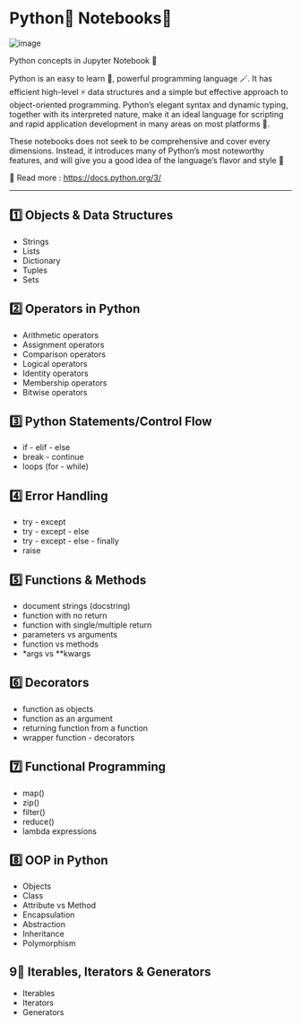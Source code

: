 # Python🐍 Notebooks📒

![image](https://user-images.githubusercontent.com/98417654/188709584-f1682cfb-8c9a-46dd-8950-29fa2510f7c2.png)


Python concepts in Jupyter Notebook 🚀

Python is an easy to learn 📖, powerful programming language 🪄. It has efficient high-level ⚡ data structures and a simple but effective approach to object-oriented programming. Python’s elegant syntax and dynamic typing, together with its interpreted nature, make it an ideal language for scripting and rapid application development in many areas on most platforms 🌈.

These notebooks does not seek to be comprehensive and cover every dimensions. Instead, it introduces many of Python’s most noteworthy features, and will give you a good idea of the language’s flavor and style 🌟 

📌 Read more : https://docs.python.org/3/
***

## 1️⃣ Objects & Data Structures
  - Strings
  - Lists
  - Dictionary
  - Tuples
  - Sets
## 2️⃣ Operators in Python
  - Arithmetic operators
  - Assignment operators
  - Comparison operators
  - Logical operators
  - Identity operators
  - Membership operators
  - Bitwise operators
## 3️⃣ Python Statements/Control Flow
  - if - elif - else 
  - break - continue
  - loops (for - while)
## 4️⃣ Error Handling
  - try - except
  - try - except - else
  - try - except - else - finally
  - raise
## 5️⃣ Functions & Methods
  - document strings (docstring)
  - function with no return
  - function with single/multiple return
  - parameters vs arguments
  - function vs methods
  - *args vs **kwargs
## 6️⃣ Decorators
  - function as objects 
  - function as an argument
  - returning function from a function
  - wrapper function - decorators
 ## 7️⃣ Functional Programming
  - map()
  - zip()
  - filter()
  - reduce()
  - lambda expressions
  
  ## 8️⃣ OOP in Python
  - Objects
  - Class
  - Attribute vs Method
  - Encapsulation
  - Abstraction
  - Inheritance
  - Polymorphism

  ## 9⃣ Iterables, Iterators & Generators
  - Iterables
  - Iterators
  - Generators 
  
